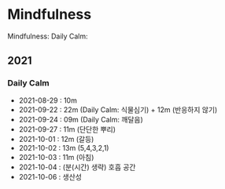 # Mindfulness

Mindfulness: Daily Calm:

## 2021

### Daily Calm

- 2021-08-29 : 10m
- 2021-09-22 : 22m (Daily Calm: 식물심기) + 12m (반응하지 않기)
- 2021-09-24 : 09m (Daily Calm: 깨달음)
- 2021-09-27 : 11m (단단한 뿌리)
- 2021-10-01 : 12m (갈등)
- 2021-10-02 : 13m (5,4,3,2,1)
- 2021-10-03 : 11m (아침)
- 2021-10-04 : (분(시간) 생략) 호흡 공간
- 2021-10-06 : 생산성